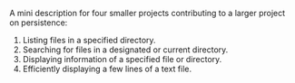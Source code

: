 


A mini description for four smaller projects contributing to a larger project on persistence:

1. Listing files in a specified directory.
2. Searching for files in a designated or current directory.
3. Displaying information of a specified file or directory.
4. Efficiently displaying a few lines of a text file.
